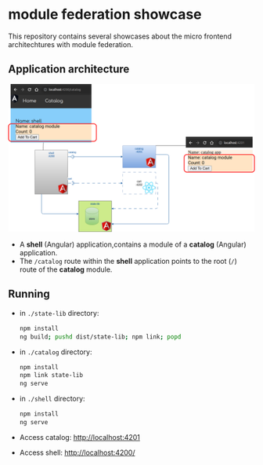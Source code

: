 # module federation showcase

This repository contains several showcases about the micro frontend architechtures with module federation.

## Application architecture

![frontend-architecture](./architecture.png)

- A **shell** (Angular) application,contains a module of a **catalog** (Angular) application.
- The `/catalog` route within the **shell** application points to the root (`/`) route of the **catalog** module.
 
## Running

- in `./state-lib` directory:
  ```bash
  npm install
  ng build; pushd dist/state-lib; npm link; popd
  ```

- in `./catalog` directory:
  ```bash
  npm install
  npm link state-lib
  ng serve
  ```

- in `./shell` directory:
  ```bash
  npm install
  ng serve
  ```

- Access catalog: [http://localhost:4201](http://localhost:4201/)
- Access shell: [http://localhost:4200/](http://localhost:4200/)

